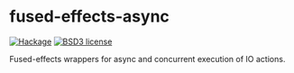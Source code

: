 # fused-effects-async

[![Hackage](https://img.shields.io/hackage/v/fused-effects-async.svg?logo=haskell)](https://hackage.haskell.org/package/fused-effects-async)
[![BSD3 license](https://img.shields.io/badge/license-BSD3-blue.svg)](LICENSE)

Fused-effects wrappers for async and concurrent execution of IO actions.
